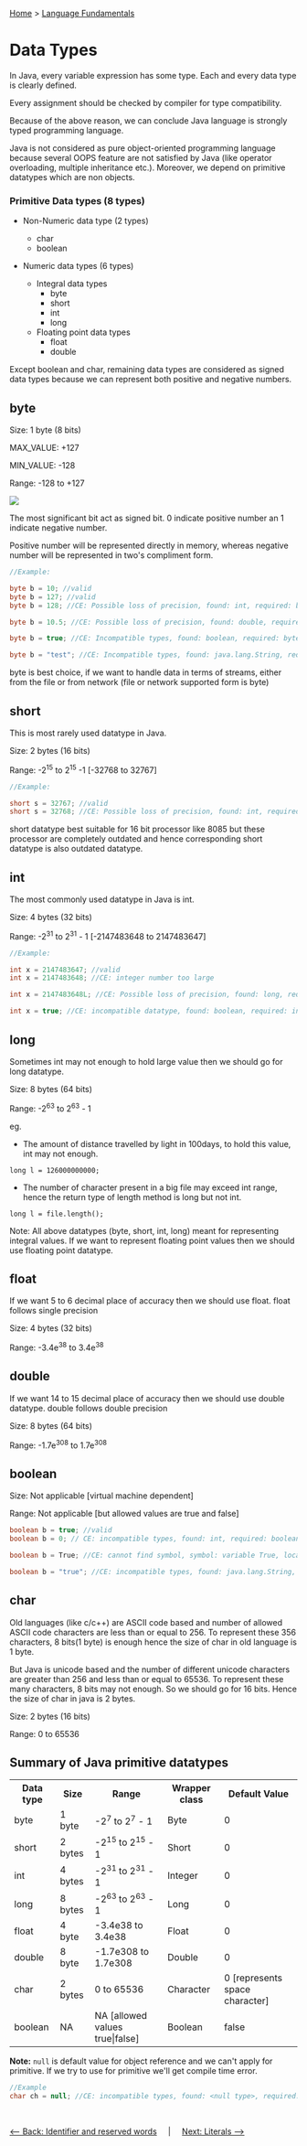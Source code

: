 [Home](../../../README.md) > [Language Fundamentals](../README.md)

# Data Types

In Java, every variable expression has some type. Each and every data type is clearly defined.

Every assignment should be checked by compiler for type compatibility. 

Because of the above reason, we can conclude Java language is strongly typed programming language.

Java is not considered as pure object-oriented programming language because several OOPS feature are not satisfied by Java (like operator overloading, multiple inheritance etc.). Moreover, we depend on primitive datatypes which are non objects.


### Primitive Data types (8 types)

- Non-Numeric data type (2 types)
  - char
  - boolean

- Numeric data types (6 types)
  - Integral data types
      - byte
      - short
      - int
      - long 
  - Floating point data types
      - float 
      - double

Except boolean and char, remaining data types are considered as signed data types because we can represent both positive and negative numbers.


## byte

Size: 1 byte (8 bits)

MAX_VALUE: +127

MIN_VALUE: -128

Range: -128 to +127

<img src="datatype.png"/>

The most significant bit act as signed bit. 0 indicate positive number an 1 indicate negative number.

Positive number will be represented directly in memory, whereas negative number will be represented in two's compliment form.

```java
//Example:

byte b = 10; //valid
byte b = 127; //valid
byte b = 128; //CE: Possible loss of precision, found: int, required: byte

byte b = 10.5; //CE: Possible loss of precision, found: double, required: byte

byte b = true; //CE: Incompatible types, found: boolean, required: byte

byte b = "test"; //CE: Incompatible types, found: java.lang.String, required: byte
```

byte is best choice, if we want to handle data in terms of streams, either from the file or from network (file or network supported form is byte)


## short 

This is most rarely used datatype in Java.

Size: 2 bytes (16 bits)

Range: -2<sup>15</sup> to 2<sup>15</sup> -1 [-32768 to 32767]

```java
//Example:

short s = 32767; //valid
short s = 32768; //CE: Possible loss of precision, found: int, required: short
```

short datatype best suitable for 16 bit processor like 8085 but these processor are completely outdated and hence corresponding short datatype is also outdated datatype.

## int

The most commonly used datatype in Java is int.

Size: 4 bytes (32 bits)

Range: -2<sup>31</sup> to 2<sup>31</sup> - 1  [-2147483648 to 2147483647]

```java
//Example:

int x = 2147483647; //valid
int x = 2147483648; //CE: integer number too large

int x = 2147483648L; //CE: Possible loss of precision, found: long, required: int

int x = true; //CE: incompatible datatype, found: boolean, required: int
```

## long

Sometimes int may not enough to hold large value then we should go for long datatype.

Size: 8 bytes (64 bits)

Range: -2<sup>63</sup> to 2<sup>63</sup> - 1

eg.
 
- The amount of distance travelled by light in 100days, to hold this value, int may not enough.

`long l = 126000000000;`

- The number of character present in a big file may exceed int range, hence the return type of length method is long but not int.

`long l = file.length();`

Note: All above datatypes (byte, short, int, long) meant for representing integral values. If we want to represent floating point values then we should use floating point datatype.

## float

If we want 5 to 6 decimal place of accuracy then we should use float. float follows single precision

Size: 4 bytes (32 bits)

Range: -3.4e<sup>38</sup> to 3.4e<sup>38</sup>

## double

If we want 14 to 15 decimal place of accuracy then we should use double datatype. double follows double precision

Size: 8 bytes (64 bits)

Range: -1.7e<sup>308</sup> to 1.7e<sup>308</sup>


## boolean

Size: Not applicable [virtual machine dependent]

Range: Not applicable [but allowed values are true and false]

```java
boolean b = true; //valid
boolean b = 0; // CE: incompatible types, found: int, required: boolean

boolean b = True; //CE: cannot find symbol, symbol: variable True, location: class ClassName

boolean b = "true"; //CE: incompatible types, found: java.lang.String, required: boolean

```

## char

Old languages (like c/c++) are ASCII code based and number of allowed ASCII code characters are less than or equal to 256. To represent these 356 characters, 8 bits(1 byte) is enough hence the size of char in old language is 1 byte.

But Java is unicode based and the number of different unicode characters are greater than 256 and less than or equal to 65536. To represent these many characters, 8 bits may not enough. So we should go for 16 bits. Hence the size of char in java is 2 bytes.

Size: 2 bytes (16 bits)

Range: 0 to 65536

## Summary of Java primitive datatypes

<table>
  <tr>
    <th>Data type</th>
    <th>Size</th>
    <th>Range</th>
    <th>Wrapper class</th>
    <th>Default Value</th>
  </tr>
  <tr>
    <td>byte</td>
    <td>1 byte</td>
    <td> -2<sup>7</sup> to 2<sup>7</sup> - 1</td>
    <td>Byte</td>
    <td>0</td>
  </tr>
  <tr>
    <td>short</td>
    <td>2 bytes</td>
    <td> -2<sup>15</sup> to 2<sup>15</sup> - 1</td>
    <td>Short</td>
    <td>0</td>
  </tr>
  <tr>
    <td>int</td>
    <td>4 bytes</td>
    <td> -2<sup>31</sup> to 2<sup>31</sup> - 1</td>
    <td>Integer</td>
    <td>0</td>
  </tr>
  <tr>
    <td>long</td>
    <td>8 bytes</td>
    <td> -2<sup>63</sup> to 2<sup>63</sup> - 1</td>
    <td>Long</td>
    <td>0</td>
  </tr>
  <tr>
    <td>float</td>
    <td>4 byte</td>
    <td> -3.4e38 to 3.4e38</td>
    <td>Float</td>
    <td>0</td>
  </tr>
  <tr>
    <td>double</td>
    <td>8 byte</td>
    <td> -1.7e308 to 1.7e308</td>
    <td>Double</td>
    <td>0</td>
  </tr>
  <tr>
    <td>char</td>
    <td>2 bytes</td>
    <td> 0 to 65536</td>
    <td>Character</td>
    <td>0 [represents space character]</td>
  </tr>
  <tr>
    <td>boolean</td>
    <td>NA</td>
    <td> NA [allowed values true|false]</td>
    <td>Boolean</td>
    <td>false</td>
  </tr>
</table>

<strong>Note:</strong> `null` is default value for object reference and we can't apply for primitive. If we try to use for primitive we'll get compile time error.

```java
//Example
char ch = null; //CE: incompatible types, found: <null type>, required: char
```

<br>

[<-- Back: Identifier and reserved words](../1_identifiers/identifiers.md) &nbsp;&nbsp;&nbsp;&nbsp;|&nbsp;&nbsp;&nbsp;&nbsp; [Next: Literals -->](../3_literals/literals.md)

<br>